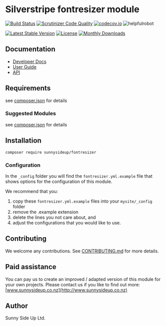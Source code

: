 # Silverstripe fontresizer module
[![Build Status](https://travis-ci.org/sunnysideup/silverstripe-fontresizer.svg?branch=master)](https://travis-ci.org/sunnysideup/silverstripe-fontresizer)
[![Scrutinizer Code Quality](https://scrutinizer-ci.com/g/sunnysideup/silverstripe-fontresizer/badges/quality-score.png?b=master)](https://scrutinizer-ci.com/g/sunnysideup/silverstripe-fontresizer/?branch=master)
[![codecov.io](https://codecov.io/github/sunnysideup/silverstripe-fontresizer/coverage.svg?branch=master)](https://codecov.io/github/sunnysideup/silverstripe-fontresizer?branch=master)
![helpfulrobot](https://helpfulrobot.io/sunnysideup/fontresizer/badge)

[![Latest Stable Version](https://poser.pugx.org/sunnysideup/fontresizer/version)](https://packagist.org/packages/sunnysideup/fontresizer)
[![License](https://poser.pugx.org/sunnysideup/fontresizer/license)](https://packagist.org/packages/sunnysideup/fontresizer)
[![Monthly Downloads](https://poser.pugx.org/sunnysideup/fontresizer/d/monthly)](https://packagist.org/packages/sunnysideup/fontresizer)


## Documentation



 * [Developer Docs](docs/en/INDEX.md)
 * [User Guide](docs/en/userguide.md)
 * [API](http://ssmods.com/apis/fontresizer/docs/en/api/)

## Requirements



see [composer.json](composer.json) for details

### Suggested Modules



see [composer.json](composer.json) for details


## Installation


```
composer require sunnysideup/fontresizer
```

### Configuration



In the `_config` folder you will find the `fontresizer.yml.example`
file that shows options for the configuration of this module.

We recommend that you:

  1. copy these `fontresizer.yml.example` files into your
`mysite/_config` folder
  2. remove the .example extension
  3. delete the lines you not care about, and
  4. adjust the configurations that you would like to use.


## Contributing



We welcome any contributions. See [CONTRIBUTING.md](CONTRIBUTING.md) for more details.

## Paid assistance



You can pay us to create an improved / adapted version of this module for your own projects.  Please contact us if you like to find out more: [www.sunnysideup.co.nz](http://www.sunnysideup.co.nz)

## Author



Sunny Side Up Ltd.

